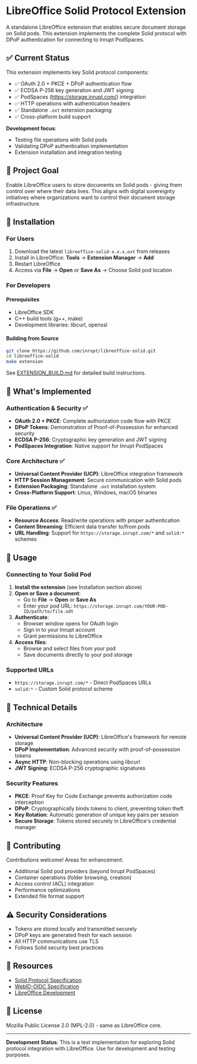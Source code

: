# LibreOffice Solid Protocol Extension

A standalone LibreOffice extension that enables secure document storage on Solid pods. This extension implements the complete Solid protocol with DPoP authentication for connecting to Inrupt PodSpaces.

## ✅ Current Status

This extension implements key Solid protocol components:
- ✅ OAuth 2.0 + PKCE + DPoP authentication flow
- ✅ ECDSA P-256 key generation and JWT signing  
- ✅ PodSpaces (https://storage.inrupt.com/) integration
- ✅ HTTP operations with authentication headers
- ✅ Standalone `.oxt` extension packaging
- ✅ Cross-platform build support

**Development focus**:
- Testing file operations with Solid pods
- Validating DPoP authentication implementation
- Extension installation and integration testing

## 🎯 Project Goal

Enable LibreOffice users to store documents on Solid pods - giving them control over where their data lives. This aligns with digital sovereignty initiatives where organizations want to control their document storage infrastructure.

## 🚀 Installation

### For Users
1. Download the latest `libreoffice-solid-x.x.x.oxt` from releases
2. Install in LibreOffice: **Tools** → **Extension Manager** → **Add**
3. Restart LibreOffice
4. Access via **File** → **Open** or **Save As** → Choose Solid pod location

### For Developers

#### Prerequisites
- LibreOffice SDK
- C++ build tools (g++, make)
- Development libraries: libcurl, openssl

#### Building from Source
```bash
git clone https://github.com/inrupt/libreoffice-solid.git
cd libreoffice-solid
make extension
```

See [EXTENSION_BUILD.md](EXTENSION_BUILD.md) for detailed build instructions.

## 📁 What's Implemented

### Authentication & Security ✅
- **OAuth 2.0 + PKCE**: Complete authorization code flow with PKCE
- **DPoP Tokens**: Demonstration of Proof-of-Possession for enhanced security
- **ECDSA P-256**: Cryptographic key generation and JWT signing
- **PodSpaces Integration**: Native support for Inrupt PodSpaces

### Core Architecture ✅
- **Universal Content Provider (UCP)**: LibreOffice integration framework
- **HTTP Session Management**: Secure communication with Solid pods
- **Extension Packaging**: Standalone `.oxt` installation system
- **Cross-Platform Support**: Linux, Windows, macOS binaries

### File Operations ✅
- **Resource Access**: Read/write operations with proper authentication
- **Content Streaming**: Efficient data transfer to/from pods
- **URL Handling**: Support for `https://storage.inrupt.com/*` and `solid:*` schemes

## 🧪 Usage

### Connecting to Your Solid Pod

1. **Install the extension** (see Installation section above)
2. **Open or Save a document**:
   - Go to **File** → **Open** or **Save As**
   - Enter your pod URL: `https://storage.inrupt.com/YOUR-POD-ID/path/to/file.odt`
3. **Authenticate**:
   - Browser window opens for OAuth login
   - Sign in to your Inrupt account
   - Grant permissions to LibreOffice
4. **Access files**:
   - Browse and select files from your pod
   - Save documents directly to your pod storage

### Supported URLs
- `https://storage.inrupt.com/*` - Direct PodSpaces URLs
- `solid:*` - Custom Solid protocol scheme

## 🔧 Technical Details

### Architecture
- **Universal Content Provider (UCP)**: LibreOffice's framework for remote storage
- **DPoP Implementation**: Advanced security with proof-of-possession tokens
- **Async HTTP**: Non-blocking operations using libcurl
- **JWT Signing**: ECDSA P-256 cryptographic signatures

### Security Features
- **PKCE**: Proof Key for Code Exchange prevents authorization code interception
- **DPoP**: Cryptographically binds tokens to client, preventing token theft
- **Key Rotation**: Automatic generation of unique key pairs per session
- **Secure Storage**: Tokens stored securely in LibreOffice's credential manager

## 🤝 Contributing

Contributions welcome! Areas for enhancement:
- Additional Solid pod providers (beyond Inrupt PodSpaces)
- Container operations (folder browsing, creation)
- Access control (ACL) integration
- Performance optimizations
- Extended file format support

## ⚠️ Security Considerations

- Tokens are stored locally and transmitted securely
- DPoP keys are generated fresh for each session
- All HTTP communications use TLS
- Follows Solid security best practices

## 📖 Resources

- [Solid Protocol Specification](https://solidproject.org/TR/protocol)
- [WebID-OIDC Specification](https://solid.github.io/webid-oidc-spec/)
- [LibreOffice Development](https://wiki.documentfoundation.org/Development)

## 📄 License

Mozilla Public License 2.0 (MPL-2.0) - same as LibreOffice core.

---

**Development Status**: This is a test implementation for exploring Solid protocol integration with LibreOffice. Use for development and testing purposes.